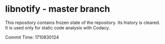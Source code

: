 # libnotify - master branch

This repository contains frozen state of the repository.
Its history is cleared. It is used only for static code
analysis with Codacy.

Commit Time: 1710830124
